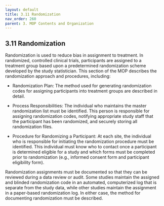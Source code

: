 ```yaml
---
layout: default
title: 3.11 Randomization
nav_order: 260
parent: 3. MOP Contents and Organization
---
```


## 3.11 Randomization

Randomization is used to reduce bias in assignment to treatment. In
randomized, controlled clinical trials, participants are assigned to a
treatment group based upon a predetermined randomization scheme
developed by the study statistician. This section of the MOP describes
the randomization approach and procedures, including:

-   Randomization Plan: The method used for generating randomization
    codes for assigning participants into treatment groups are described
    in detail.

-   Process Responsibilities: The individual who maintains the master
    randomization list must be identified. This person is responsible
    for assigning randomization codes, notifying appropriate study staff
    that the participant has been randomized, and securely storing all
    randomization files.

-   Procedure for Randomizing a Participant: At each site, the
    individual who is responsible for initiating the randomization
    procedure must be identified. This individual must know who to
    contact once a participant is determined eligible for a study and
    which forms must be completed prior to randomization (e.g., informed
    consent form and participant eligibility form).

Randomization assignments must be documented so that they can be
reviewed during a data review or audit. Some studies maintain the
assigned and blinded randomization code in an automated, computerized
log that is separate from the study data, while other studies maintain
the assignment in a paper-based randomization log. In either case, the
method for documenting randomization must be described.

